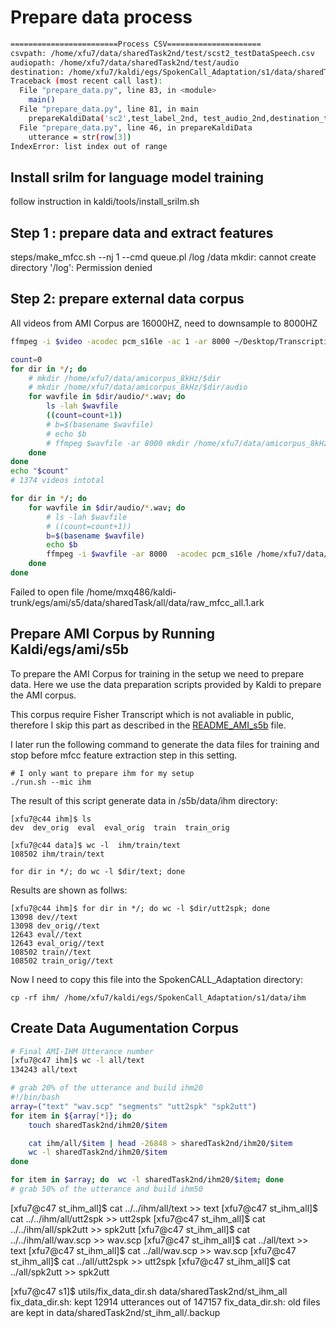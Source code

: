 # Prepare data process

```bash
========================Process CSV=====================
csvpath: /home/xfu7/data/sharedTask2nd/test/scst2_testDataSpeech.csv
audiopath: /home/xfu7/data/sharedTask2nd/test/audio
destination: /home/xfu7/kaldi/egs/SpokenCall_Adaptation/s1/data/sharedTask2nd_test
Traceback (most recent call last):
  File "prepare_data.py", line 83, in <module>
    main()
  File "prepare_data.py", line 81, in main
    prepareKaldiData('sc2',test_label_2nd, test_audio_2nd,destination_test)
  File "prepare_data.py", line 46, in prepareKaldiData
    utterance = str(row[3])
IndexError: list index out of range
```


## Install srilm for language model training
follow instruction in kaldi/tools/install_srilm.sh


## Step 1 : prepare data and extract features
steps/make_mfcc.sh --nj 1 --cmd queue.pl /log /data
mkdir: cannot create directory '/log': Permission denied

## Step 2: prepare external data corpus
All videos from AMI Corpus are 16000HZ, need to downsample to 8000HZ
```bash
ffmpeg -i $video -acodec pcm_s16le -ac 1 -ar 8000 ~/Desktop/Transcriptions/splits_8k/$video_path

count=0
for dir in */; do
    # mkdir /home/xfu7/data/amicorpus_8kHz/$dir
    # mkdir /home/xfu7/data/amicorpus_8kHz/$dir/audio
    for wavfile in $dir/audio/*.wav; do
        ls -lah $wavfile
        ((count=count+1))
        # b=$(basename $wavfile)
        # echo $b
        # ffmpeg $wavfile -ar 8000 mkdir /home/xfu7/data/amicorpus_8kHz/$dir/audio/$wavefile
    done  
done
echo "$count"
# 1374 videos intotal

for dir in */; do
    for wavfile in $dir/audio/*.wav; do
        # ls -lah $wavfile
        # ((count=count+1))
        b=$(basename $wavfile)
        echo $b
        ffmpeg -i $wavfile -ar 8000  -acodec pcm_s16le /home/xfu7/data/amicorpus_8kHz/$dir/audio/$b
    done  
done

```


Failed to open file /home/mxq486/kaldi-trunk/egs/ami/s5/data/sharedTask/all/data/raw_mfcc_all.1.ark

## Prepare AMI Corpus by Running Kaldi/egs/ami/s5b

To prepare the AMI Corpus for training in the setup we need to prepare data.
Here we use the data preparation scripts provided by Kaldi to prepare the AMI corpus.

This corpus require Fisher Transcript which is not avaliable in public, therefore I skip this part as described in the [README_AMI_s5b](/README_AMI_s5b) file.

I later run the following command to generate the data files for training and stop before mfcc feature extraction step in this setting.

```
# I only want to prepare ihm for my setup
./run.sh --mic ihm
```

The result of this script generate data in /s5b/data/ihm directory:
```
[xfu7@c44 ihm]$ ls
dev  dev_orig  eval  eval_orig  train  train_orig

[xfu7@c44 data]$ wc -l  ihm/train/text
108502 ihm/train/text

for dir in */; do wc -l $dir/text; done
```

Results are shown as follws:
```
[xfu7@c44 ihm]$ for dir in */; do wc -l $dir/utt2spk; done
13098 dev//text
13098 dev_orig//text
12643 eval//text
12643 eval_orig//text
108502 train//text
108502 train_orig//text
```

Now I need to copy this file into the SpokenCALL_Adaptation directory:
```
cp -rf ihm/ /home/xfu7/kaldi/egs/SpokenCall_Adaptation/s1/data/ihm
```


## Create Data Augumentation Corpus
```bash
# Final AMI-IHM Utterance number
[xfu7@c47 ihm]$ wc -l all/text
134243 all/text

# grab 20% of the utterance and build ihm20
#!/bin/bash
array=("text" "wav.scp" "segments" "utt2spk" "spk2utt")
for item in ${array[*]}; do
    touch sharedTask2nd/ihm20/$item

    cat ihm/all/$item | head -26848 > sharedTask2nd/ihm20/$item
    wc -l sharedTask2nd/ihm20/$item
done

for item in $array; do  wc -l sharedTask2nd/ihm20/$item; done
# grab 50% of the utterance and build ihm50
```


[xfu7@c47 st_ihm_all]$ cat ../../ihm/all/text >> text
[xfu7@c47 st_ihm_all]$ cat ../../ihm/all/utt2spk >> utt2spk
[xfu7@c47 st_ihm_all]$ cat ../../ihm/all/spk2utt >> spk2utt
[xfu7@c47 st_ihm_all]$ cat ../../ihm/all/wav.scp >> wav.scp
[xfu7@c47 st_ihm_all]$ cat ../all/text >> text
[xfu7@c47 st_ihm_all]$ cat ../all/wav.scp >> wav.scp
[xfu7@c47 st_ihm_all]$ cat ../all/utt2spk >> utt2spk
[xfu7@c47 st_ihm_all]$ cat ../all/spk2utt >> spk2utt

[xfu7@c47 s1]$ utils/fix_data_dir.sh data/sharedTask2nd/st_ihm_all
fix_data_dir.sh: kept 12914 utterances out of 147157
fix_data_dir.sh: old files are kept in data/sharedTask2nd/st_ihm_all/.backup
